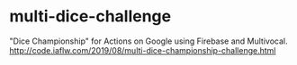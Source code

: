 # multi-dice-challenge
"Dice Championship" for Actions on Google using Firebase and Multivocal. http://code.iaflw.com/2019/08/multi-dice-championship-challenge.html
